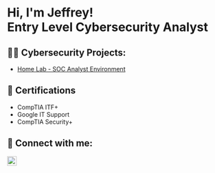 <h1>Hi, I'm Jeffrey! <br/>Entry Level Cybersecurity Analyst</a>

<h2>👨‍💻 Cybersecurity Projects:</h2>

- [Home Lab - SOC Analyst Environment](https://github.com/jeffreyortiz/SOC-Home-Lab)

<h2>📄 Certifications</h2>

- CompTIA ITF+
- Google IT Support
- CompTIA Security+


<h2> 🤳 Connect with me:</h2>

[<img align="left" alt="JeffreyOrtiz | LinkedIn" width="22px" src="https://cdn.jsdelivr.net/npm/simple-icons@v3/icons/linkedin.svg" />][linkedin]

[linkedin]: https://linkedin.com/in/jeffreyortizit

<!--
**jeffreyortiz/jeffreyortiz** is a ✨ _special_ ✨ repository because its `README.md` (this file) appears on your GitHub profile.

Here are some ideas to get you started:

- 🔭 I’m currently working on ...
- 🌱 I’m currently learning ...
- 👯 I’m looking to collaborate on ...
- 🤔 I’m looking for help with ...
- 💬 Ask me about ...
- 📫 How to reach me: ...
- 😄 Pronouns: ...
- ⚡ Fun fact: ...
-->
